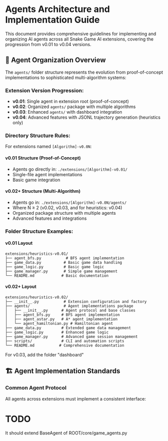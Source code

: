 # Agents Architecture and Implementation Guide

This document provides comprehensive guidelines for implementing and organizing AI agents across all Snake Game AI extensions, covering the progression from v0.01 to v0.04 versions.

## 🎯 **Agent Organization Overview**

The `agents/` folder structure represents the evolution from proof-of-concept implementations to sophisticated multi-algorithm systems:

### **Extension Version Progression:**
- **v0.01**: Single agent in extension root (proof-of-concept)  
- **v0.02**: Organized `agents/` package with multiple algorithms
- **v0.03**: Enhanced `agents/` with dashboard integration  
- **v0.04**: Advanced features with JSONL trajectory generation (heuristics only)

### **Directory Structure Rules:**

For extensions named `[Algorithm]-v0.0N`:

#### **v0.01 Structure (Proof-of-Concept)**
- Agents go directly in: `./extensions/[Algorithm]-v0.01/`
- Single-file agent implementations
- Basic game integration

#### **v0.02+ Structure (Multi-Algorithm)** 
- Agents go in: `./extensions/[Algorithm]-v0.0N/agents/`
- Where N ≥ 2 (v0.02, v0.03, and for heuristics: v0.04)
- Organized package structure with multiple agents
- Advanced features and integrations

### **Folder Structure Examples:**

#### **v0.01 Layout**
```
extensions/heuristics-v0.01/
├── agent_bfs.py           # BFS agent implementation
├── game_data.py          # Basic game data handling
├── game_logic.py         # Basic game logic
├── game_manager.py       # Simple game management
└── README.md            # Basic documentation
```

#### **v0.02+ Layout**
```
extensions/heuristics-v0.02/
├── __init__.py           # Extension configuration and factory
├── agents/               # Agent implementations package
│   ├── __init__.py      # Agent protocol and base classes
│   ├── agent_bfs.py     # BFS agent implementation
│   ├── agent_astar.py   # A* agent implementation
│   └── agent_hamiltonian.py # Hamiltonian agent
├── game_data.py         # Extended game data management
├── game_logic.py        # Enhanced game logic
├── game_manager.py      # Advanced game session management
├── scripts/             # CLI and automation scripts
└── README.md           # Comprehensive documentation
```

For v0.03, add the folder "dashboard"

## 🏗️ **Agent Implementation Standards**

### **Common Agent Protocol**
All agents across extensions must implement a consistent interface:

# TODO

It should extend BaseAgent of ROOT/core/game_agents.py

